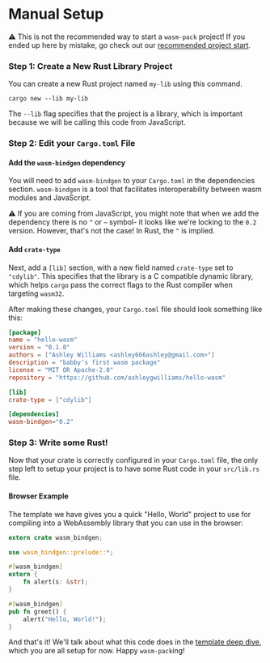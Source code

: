 # Manual Setup

⚠️ This is not the recommended way to start a `wasm-pack` project! If you ended up
here by mistake, go check out our [recommended project start][template].

[template]: ../getting-started.html

### Step 1: Create a New Rust Library Project

You can create a new Rust project named `my-lib` using this command.

```
cargo new --lib my-lib
```

The `--lib` flag specifies that the project is a library, which is important
because we will be calling this code from JavaScript.

### Step 2: Edit your `Cargo.toml` File

#### Add the `wasm-bindgen` dependency

You will need to add `wasm-bindgen` to your `Cargo.toml` in the dependencies
section. `wasm-bindgen` is a tool that facilitates interoperability between
wasm modules and JavaScript.

⚠️ If you are coming from JavaScript, you might note that when we add the dependency
there is no `^` or `~` symbol- it looks like we're locking to the `0.2` version.
However, that's not the case! In Rust, the `^` is implied.

#### Add `crate-type`

Next, add a `[lib]` section, with a new field named `crate-type` set to
`"cdylib"`. This specifies that the library is a C compatible dynamic library,
which helps `cargo` pass the correct flags to the Rust compiler when targeting
`wasm32`.

After making these changes, your `Cargo.toml` file should look something like
this:

```toml
[package]
name = "hello-wasm"
version = "0.1.0"
authors = ["Ashley Williams <ashley666ashley@gmail.com>"]
description = "babby's first wasm package"
license = "MIT OR Apache-2.0"
repository = "https://github.com/ashleygwilliams/hello-wasm"

[lib]
crate-type = ["cdylib"]

[dependencies]
wasm-bindgen="0.2"
```

### Step 3: Write some Rust!

Now that your crate is correctly configured in your `Cargo.toml` file, the only step
left to setup your project is to have some Rust code in your `src/lib.rs` file.

#### Browser Example

The template we have gives you a quick "Hello, World" project to use for compiling into
a WebAssembly library that you can use in the browser:

```rust
extern crate wasm_bindgen;

use wasm_bindgen::prelude::*;

#[wasm_bindgen]
extern {
    fn alert(s: &str);
}

#[wasm_bindgen]
pub fn greet() {
    alert("Hello, World!");
}
```

And that's it! We'll talk about what this code does in the [template deep dive], which you are all
setup for now. Happy `wasm-pack`ing!

[template deep dive]: ../template-deep-dive/index.html
